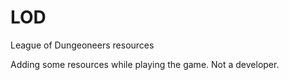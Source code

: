 # LOD
League of Dungeoneers resources

Adding some resources while playing the game. Not a developer.
